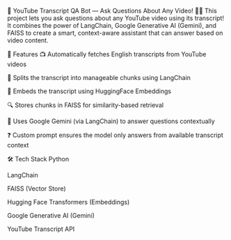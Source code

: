 
🎥 YouTube Transcript QA Bot — Ask Questions About Any Video! 🤖💬
This project lets you ask questions about any YouTube video using its transcript! It combines the power of LangChain, Google Generative AI (Gemini), and FAISS to create a smart, context-aware assistant that can answer based on video content.

🚀 Features
📺 Automatically fetches English transcripts from YouTube videos

🔗 Splits the transcript into manageable chunks using LangChain

🧠 Embeds the transcript using HuggingFace Embeddings

🔍 Stores chunks in FAISS for similarity-based retrieval

💬 Uses Google Gemini (via LangChain) to answer questions contextually

❓ Custom prompt ensures the model only answers from available transcript context

🛠️ Tech Stack
Python

LangChain

FAISS (Vector Store)

Hugging Face Transformers (Embeddings)

Google Generative AI (Gemini)

YouTube Transcript API


